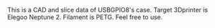 This is a CAD and slice data of USBGPIO8's case.
Target 3Dprinter is Elegoo Neptune 2.
Filament is PETG.
Feel free to use. 

